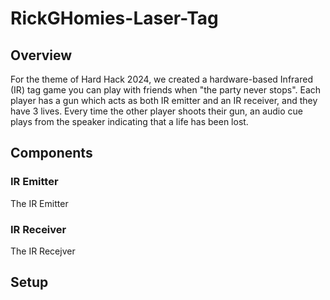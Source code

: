 # RickGHomies-Laser-Tag

## Overview
For the theme of Hard Hack 2024, we created a hardware-based Infrared (IR) tag game you can play with friends when "the party never stops".
Each player has a gun which acts as both IR emitter and an IR receiver, and they have 3 lives. Every time the other player shoots their gun,
an audio cue plays from the speaker indicating that a life has been lost.

## Components

### IR Emitter
The IR Emitter 

### IR Receiver
The IR Recejver

## Setup

